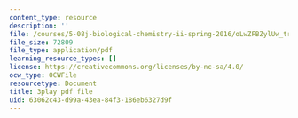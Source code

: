 ```yaml
---
content_type: resource
description: ''
file: /courses/5-08j-biological-chemistry-ii-spring-2016/oLwZFBZylUw_transcript.pdf
file_size: 72809
file_type: application/pdf
learning_resource_types: []
license: https://creativecommons.org/licenses/by-nc-sa/4.0/
ocw_type: OCWFile
resourcetype: Document
title: 3play pdf file
uid: 63062c43-d99a-43ea-84f3-186eb6327d9f
---
```

